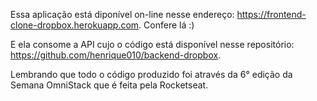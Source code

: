 Essa aplicação está diponível on-line nesse endereço: https://frontend-clone-dropbox.herokuapp.com. Confere lá :)

E ela consome a API cujo o código está disponível nesse repositório: https://github.com/henrique010/backend-dropbox.

Lembrando que todo o código produzido foi através da 6° edição da Semana OmniStack que é feita pela Rocketseat.


